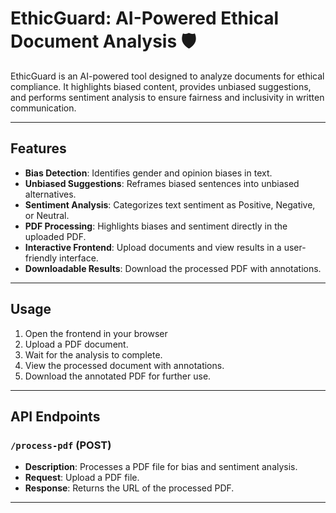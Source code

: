 # EthicGuard: AI-Powered Ethical Document Analysis 🛡️

EthicGuard is an AI-powered tool designed to analyze documents for ethical compliance. It highlights biased content, provides unbiased suggestions, and performs sentiment analysis to ensure fairness and inclusivity in written communication.

---

## Features

- **Bias Detection**: Identifies gender and opinion biases in text.
- **Unbiased Suggestions**: Reframes biased sentences into unbiased alternatives.
- **Sentiment Analysis**: Categorizes text sentiment as Positive, Negative, or Neutral.
- **PDF Processing**: Highlights biases and sentiment directly in the uploaded PDF.
- **Interactive Frontend**: Upload documents and view results in a user-friendly interface.
- **Downloadable Results**: Download the processed PDF with annotations.

---

## Usage

1. Open the frontend in your browser
2. Upload a PDF document.
3. Wait for the analysis to complete.
4. View the processed document with annotations.
5. Download the annotated PDF for further use.

---

## API Endpoints

### `/process-pdf` (POST)
- **Description**: Processes a PDF file for bias and sentiment analysis.
- **Request**: Upload a PDF file.
- **Response**: Returns the URL of the processed PDF.

---

